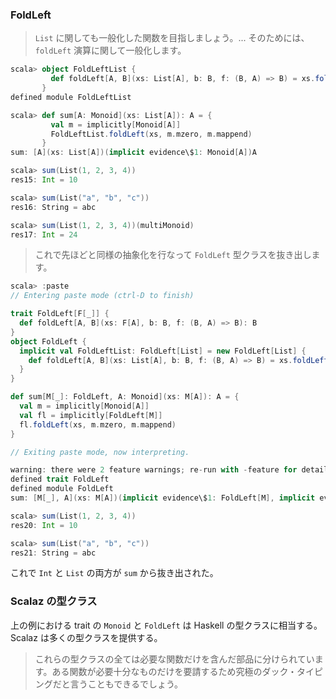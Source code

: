 
### FoldLeft

> `List` に関しても一般化した関数を目指しましょう。... そのためには、`foldLeft` 演算に関して一般化します。

```scala
scala> object FoldLeftList {
         def foldLeft[A, B](xs: List[A], b: B, f: (B, A) => B) = xs.foldLeft(b)(f)
       }
defined module FoldLeftList

scala> def sum[A: Monoid](xs: List[A]): A = {
         val m = implicitly[Monoid[A]]
         FoldLeftList.foldLeft(xs, m.mzero, m.mappend)
       }
sum: [A](xs: List[A])(implicit evidence\$1: Monoid[A])A

scala> sum(List(1, 2, 3, 4))
res15: Int = 10

scala> sum(List("a", "b", "c"))
res16: String = abc

scala> sum(List(1, 2, 3, 4))(multiMonoid)
res17: Int = 24
```

> これで先ほどと同様の抽象化を行なって `FoldLeft` 型クラスを抜き出します。

```scala
scala> :paste
// Entering paste mode (ctrl-D to finish)

trait FoldLeft[F[_]] {
  def foldLeft[A, B](xs: F[A], b: B, f: (B, A) => B): B
}
object FoldLeft {
  implicit val FoldLeftList: FoldLeft[List] = new FoldLeft[List] {
    def foldLeft[A, B](xs: List[A], b: B, f: (B, A) => B) = xs.foldLeft(b)(f)
  }
}

def sum[M[_]: FoldLeft, A: Monoid](xs: M[A]): A = {
  val m = implicitly[Monoid[A]]
  val fl = implicitly[FoldLeft[M]]
  fl.foldLeft(xs, m.mzero, m.mappend)
}

// Exiting paste mode, now interpreting.

warning: there were 2 feature warnings; re-run with -feature for details
defined trait FoldLeft
defined module FoldLeft
sum: [M[_], A](xs: M[A])(implicit evidence\$1: FoldLeft[M], implicit evidence\$2: Monoid[A])A

scala> sum(List(1, 2, 3, 4))
res20: Int = 10

scala> sum(List("a", "b", "c"))
res21: String = abc
```

これで `Int` と `List` の両方が `sum` から抜き出された。

### Scalaz の型クラス

上の例における trait の `Monoid` と `FoldLeft` は Haskell の型クラスに相当する。Scalaz は多くの型クラスを提供する。

> これらの型クラスの全ては必要な関数だけを含んだ部品に分けられています。ある関数が必要十分なものだけを要請するため究極のダック・タイピングだと言うこともできるでしょう。
